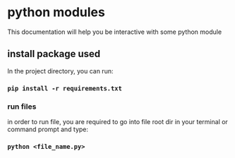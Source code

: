 # python modules

This documentation will help you be interactive with some python module

## install package used

In the project directory, you can run:

### `pip install -r requirements.txt`

### run files

in order to run file, you are required to go into file root dir in your
terminal or command prompt and type:

### `python <file_name.py>`

